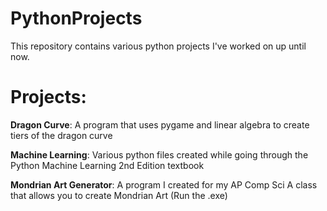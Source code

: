 # PythonProjects
This repository contains various python projects I've worked on up until now.

# Projects:

**Dragon Curve**: A program that uses pygame and linear algebra to create tiers of the dragon curve

**Machine Learning**: Various python files created while going through the Python Machine Learning 2nd Edition textbook

**Mondrian Art Generator**: A program I created for my AP Comp Sci A class that allows you to create Mondrian Art (Run the .exe)
